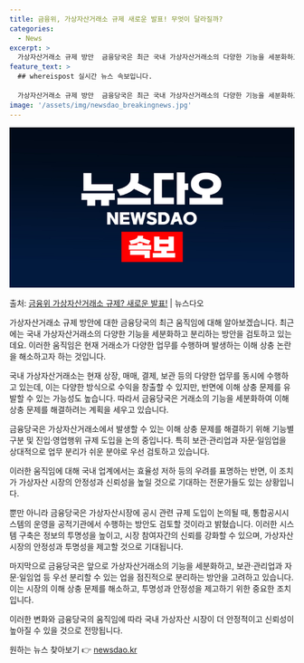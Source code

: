 ```yaml
---
title: 금융위, 가상자산거래소 규제 새로운 발표! 무엇이 달라질까?
categories:
  - News
excerpt: >
  가상자산거래소 규제 방안  금융당국은 최근 국내 가상자산거래소의 다양한 기능을 세분화하고 분리하는 방안을 검…
feature_text: >
  ## whereispost 실시간 뉴스 속보입니다.

  가상자산거래소 규제 방안  금융당국은 최근 국내 가상자산거래소의 다양한 기능을 세분화하고 분리하는 방안을 검…
image: '/assets/img/newsdao_breakingnews.jpg'
---
```


![뉴스다오 속보](/assets/img/newsdao_breakingnews.jpg)

<p>출처: <a href="https://newsdao.kr/4237" rel="dofollow">금융위 가상자산거래소 규제? 새로운 발표!</a> | 뉴스다오</p>

가상자산거래소 규제 방안에 대한 금융당국의 최근 움직임에 대해 알아보겠습니다. 최근에는 국내 가상자산거래소의 다양한 기능을 세분화하고 분리하는 방안을 검토하고 있는데요. 이러한 움직임은 현재 거래소가 다양한 업무를 수행하며 발생하는 이해 상충 논란을 해소하고자 하는 것입니다.

국내 가상자산거래소는 현재 상장, 매매, 결제, 보관 등의 다양한 업무를 동시에 수행하고 있는데, 이는 다양한 방식으로 수익을 창출할 수 있지만, 반면에 이해 상충 문제를 유발할 수 있는 가능성도 높습니다. 따라서 금융당국은 거래소의 기능을 세분화하여 이해 상충 문제를 해결하려는 계획을 세우고 있습니다.

금융당국은 가상자산거래소에서 발생할 수 있는 이해 상충 문제를 해결하기 위해 기능별 구분 및 진입·영업행위 규제 도입을 논의 중입니다. 특히 보관·관리업과 자문·일임업을 상대적으로 업무 분리가 쉬운 분야로 우선 검토하고 있습니다.

이러한 움직임에 대해 국내 업계에서는 효율성 저하 등의 우려를 표명하는 반면, 이 조치가 가상자산 시장의 안정성과 신뢰성을 높일 것으로 기대하는 전문가들도 있는 상황입니다.

뿐만 아니라 금융당국은 가상자산시장에 공시 관련 규제 도입이 논의될 때, 통합공시시스템의 운영을 공적기관에서 수행하는 방안도 검토할 것이라고 밝혔습니다. 이러한 시스템 구축은 정보의 투명성을 높이고, 시장 참여자간의 신뢰를 강화할 수 있으며, 가상자산 시장의 안정성과 투명성을 제고할 것으로 기대됩니다.

마지막으로 금융당국은 앞으로 가상자산거래소의 기능을 세분화하고, 보관·관리업과 자문·일임업 등 우선 분리할 수 있는 업을 점진적으로 분리하는 방안을 고려하고 있습니다. 이는 시장의 이해 상충 문제를 해소하고, 투명성과 안정성을 제고하기 위한 중요한 조치입니다.

이러한 변화와 금융당국의 움직임에 따라 국내 가상자산 시장이 더 안정적이고 신뢰성이 높아질 수 있을 것으로 전망됩니다. 

원하는 뉴스 찾아보기 👉 <a href="https://newsdao.kr" rel="dofollow">newsdao.kr</a>


